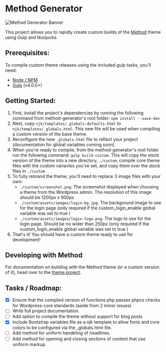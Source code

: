 # Method Generator

![Method Generator Banner](https://pixelwatt.com/assets/mg_banner.jpg)

This project allows you to rapidly create custom builds of the [Method](https://github.com/pixelwatt/method) theme using Gulp and Nunjucks.

## Prerequisites:

To compile custom theme releases using the included gulp tasks, you'll need:
* [Node / NPM](https://nodejs.org/en/)
* [Gulp](https://gulpjs.com/) (v4.0.0+)

## Getting Started:

1. First, install the project's dependencies by running the following command from method-generator's root folder: `npm install --save-dev`
2. Next, copy `njk/templates/_globals-defaults.html` to `njk/templates/_globals.html`. This new file will be used when compiling a custom version of the base theme.
3. Reconfigure the new `_globals.html` file to reflect your project (documentation for global variables coming soon).
4. When you're ready to compile, from the method-generator's root folder run the following command: `gulp build-custom`. This will copy the stock version of the theme into a new directory, `./custom`, compile core theme files with the custom variavles you've set, and copy them over the stock files in `./custom`
5. To fully rebrand the theme, you'll need to replace 3 image files with your own:
	* `./custom/screenshot.png`: The screenshot displayed when choosing a theme from the Wordpress admin. The resolution of this image should be 1200px x 900px
	* `./custom/assets/images/login-bg.jpg`: The background image to use for the login page (only required if the custom_login_enable global variable was set to true )
	* `./custom/assets/images/login-logo.png`: The logo to use for the login page. Should be no wider than 250px (only required if the custom_login_enable global variable was set to true )
6. That's it! You should have a custom theme ready to use for development!

## Developing with Method

For documentation on building with the Method theme (or a custom version of it), head over to the [theme project](https://github.com/pixelwatt/method).

## Tasks / Roadmap:
- [x] Ensure that the compiled version of functions.php passes phpcs checks for Wordpress-core standards (aside from 2 minor issues)
- [ ] Write full project documentation.
- [ ] Add option to compile the theme without support for blog posts
- [x] Include Bootstrap variables file as a njk template to allow fonts and core colors to be configured via the \_globals.html file.
- [ ] Add method for uniform handeling of headlines.
- [ ] Add method for opening and closing sections of content that use uniform markup.